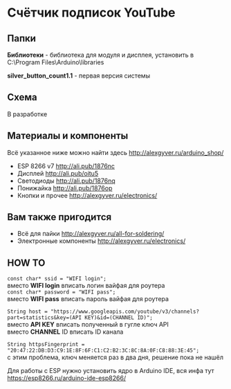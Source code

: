 # Счётчик подписок YouTube

## Папки

**Библиотеки** - библиотека для модуля и дисплея, установить в C:\Program Files\Arduino\libraries
  
**silver_button_count1.1** - первая версия системы

## Схема
В разработке

##  Материалы и компоненты
Всё указанное ниже можно найти здесь
http://alexgyver.ru/arduino_shop/

* ESP 8266 v7 http://ali.pub/1876nc
* Дисплей http://ali.pub/oitu5
* Светодиоды http://ali.pub/1876nq
* Понижайка http://ali.pub/1876op
* Кнопки и прочее http://alexgyver.ru/electronics/

## Вам также пригодится 
* Всё для пайки http://alexgyver.ru/all-for-soldering/
* Электронные компоненты http://alexgyver.ru/electronics/

## HOW TO

`const char* ssid = "WIFI login";`  
вместо **WIFI login** вписать логин вайфая для роутера  
`const char* password = "WIFI pass";`  
вместо **WIFI pass** вписать пароль вайфая для роутера  

`String host = "https://www.googleapis.com/youtube/v3/channels?part=statistics&key=(API KEY)&id=(CHANNEL ID)";`  
вместо **API KEY** вписать полученный в гугле ключ API  
вместо **CHANNEL** ID вписать ID канала  

`String httpsFingerprint = "20:47:22:DB:D3:C9:1E:8F:6F:C1:C2:B2:3C:8C:8A:0F:C8:88:3E:45";`  
с этим проблема, ключ меняется раз в два дня, решение пока не нашёл  

Для работы с ESP нужно установить ядро в Arduino IDE, вся инфа тут https://esp8266.ru/arduino-ide-esp8266/  